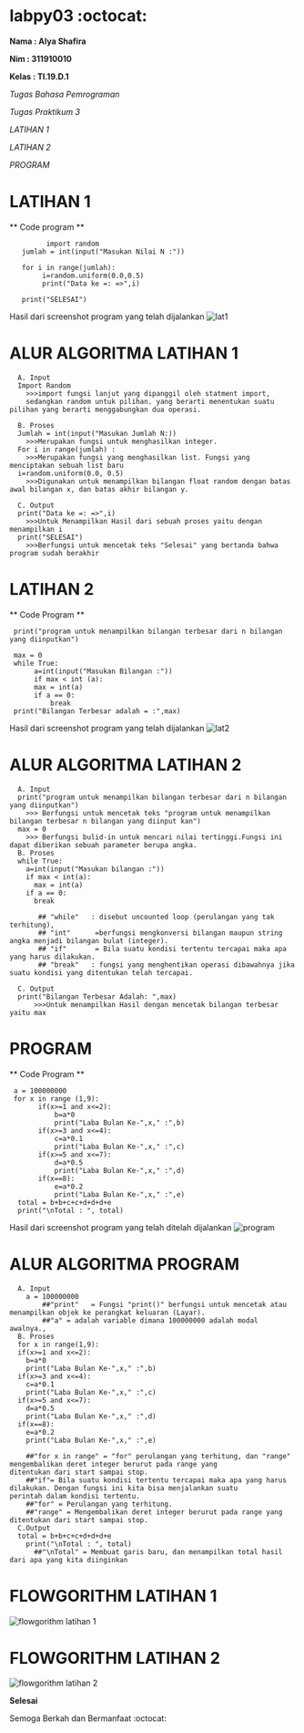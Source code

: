 # labpy03 :octocat:
**Nama  : Alya Shafira**

**Nim   : 311910010**

**Kelas : TI.19.D.1**

*Tugas Bahasa Pemrograman*

*Tugas Praktikum 3*

*LATIHAN 1*

*LATIHAN 2*

*PROGRAM*




# LATIHAN 1

** Code program **

             import random
       jumlah = int(input("Masukan Nilai N :"))

       for i in range(jumlah):
            i=random.uniform(0.0,0.5)
            print("Data ke =: =>",i)

       print("SELESAI")
   
Hasil dari screenshot program yang telah dijalankan
![lat1](https://user-images.githubusercontent.com/56963083/68419799-846ed180-01cd-11ea-87aa-700ae87bf30c.PNG)


# ALUR ALGORITMA LATIHAN 1

      A. Input
      Import Random
        >>>import fungsi lanjut yang dipanggil oleh statment import,
        sedangkan random untuk pilihan. yang berarti menentukan suatu pilihan yang berarti menggabungkan dua operasi.

      B. Proses
      Jumlah = int(input("Masukan Jumlah N:)) 
        >>>Merupakan fungsi untuk menghasilkan integer. 
      For i in range(jumlah) :
        >>>Merupakan fungsi yang menghasilkan list. Fungsi yang menciptakan sebuah list baru
      i=random.uniform(0.0, 0.5) 
        >>>Digunakan untuk menampilkan bilangan float random dengan batas awal bilangan x, dan batas akhir bilangan y.
      
      C. Output 
      print("Data ke =: =>",i)
        >>>Untuk Menampilkan Hasil dari sebuah proses yaitu dengan menampilkan i
      print("SELESAI")
        >>>Berfungsi untuk mencetak teks "Selesai" yang bertanda bahwa program sudah berakhir
    

# LATIHAN 2
** Code Program **

     print("program untuk menampilkan bilangan terbesar dari n bilangan yang diinputkan")

     max = 0
     while True:
          a=int(input("Masukan Bilangan :"))
          if max < int (a):
          max = int(a)
          if a == 0:
              break
     print("Bilangan Terbesar adalah = :",max)


Hasil dari screenshot program yang telah dijalankan
![lat2](https://user-images.githubusercontent.com/56963083/68419990-eaf3ef80-01cd-11ea-809c-d5133cce6f14.PNG)


# ALUR ALGORITMA LATIHAN 2

      A. Input
      print("program untuk menampilkan bilangan terbesar dari n bilangan yang diinputkan")
        >>> Berfungsi untuk mencetak teks "program untuk menampilkan bilangan terbesar n bilangan yang diinput kan") 
      max = 0
        >>> Berfungsi bulid-in untuk mencari nilai tertinggi.Fungsi ini dapat diberikan sebuah parameter berupa angka.
      B. Proses
      while True:
        a=int(input("Masukan bilangan :"))
        if max < int(a):
          max = int(a)
        if a == 0:
          break
           
           ## "while"	: disebut uncounted loop (perulangan yang tak terhitung),
           ## "int"	     =berfungsi mengkonversi bilangan maupun string angka menjadi bilangan bulat (integer).
           ## "if"	     = Bila suatu kondisi tertentu tercapai maka apa yang harus dilakukan.
           ## "break"	: fungsi yang menghentikan operasi dibawahnya jika suatu kondisi yang ditentukan telah tercapai.
       
      C. Output
      print("Bilangan Terbesar Adalah: ",max)
          >>>Untuk menampilkan Hasil dengan mencetak bilangan terbesar yaitu max
      


# PROGRAM
** Code Program **
      
     a = 100000000
     for x in range (1,9):
           if(x>=1 and x<=2):
               b=a*0
               print("Laba Bulan Ke-",x," :",b)
           if(x>=3 and x<=4):
               c=a*0.1
               print("Laba Bulan Ke-",x," :",c)
           if(x>=5 and x<=7):
               d=a*0.5
               print("Laba Bulan Ke-",x," :",d)
           if(x==8):
               e=a*0.2
               print("Laba Bulan Ke-",x," :",e)
      total = b+b+c+c+d+d+d+e
      print("\nTotal : ", total) 


Hasil dari screenshot program yang telah ditelah dijalankan
![program](https://user-images.githubusercontent.com/56963083/68420200-6b1a5500-01ce-11ea-8cd4-a4a0c6c0dc94.PNG)


# ALUR ALGORITMA PROGRAM

      A. Input 
        a = 100000000
            ##"print"	= Fungsi "print()" berfungsi untuk mencetak atau menampilkan objek ke perangkat keluaran (Layar).
            ##"a" = adalah variable dimana 100000000 adalah modal awalnya.,
      B. Proses
      for x in range(1,9):
      if(x>=1 and x<=2):
        b=a*0
        print("Laba Bulan Ke-",x," :",b)
      if(x>=3 and x<=4):
        c=a*0.1
        print("Laba Bulan Ke-",x," :",c)
      if(x>=5 and x<=7):
        d=a*0.5
        print("Laba Bulan Ke-",x," :",d)
      if(x==8):
        e=a*0.2
        print("Laba Bulan Ke-",x," :",e)
      
        ##"for x in range" = "for" perulangan yang terhitung, dan "range" mengembalikan deret integer berurut pada range yang                      ditentukan dari start sampai stop.
        ##"if"= Bila suatu kondisi tertentu tercapai maka apa yang harus dilakukan. Dengan fungsi ini kita bisa menjalankan suatu                  perintah dalam kondisi tertentu. 
        ##"for"	= Perulangan yang terhitung.
        ##"range" = Mengembalikan deret integer berurut pada range yang ditentukan dari start sampai stop.
      C.Output
      total = b+b+c+c+d+d+d+e
        print("\nTotal : ", total)
          ##"\nTotal" = Membuat garis baru, dan menampilkan total hasil dari apa yang kita diinginkan
          
# FLOWGORITHM LATIHAN 1

![flowgorithm latihan 1](https://user-images.githubusercontent.com/56963083/68589219-eb3a0680-04bd-11ea-891f-1e30817302ea.PNG)

# FLOWGORITHM LATIHAN 2

![flowgorithm latihan 2](https://user-images.githubusercontent.com/56963083/68589232-f2611480-04bd-11ea-862c-30595ce30821.PNG)



**Selesai**

Semoga Berkah dan Bermanfaat :octocat:



 

